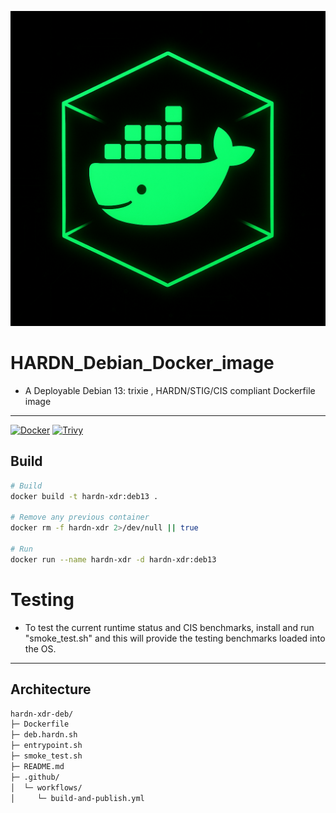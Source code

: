 ![hardn-docker](src/sources/C20B6DE6-87CA-4439-A74F-3CD2D4BF5A82.png)
# HARDN_Debian_Docker_image
- A Deployable Debian 13: trixie , HARDN/STIG/CIS compliant Dockerfile image
---
[![Docker](https://github.com/OpenSource-For-Freedom/hardn_debian_docker_image/actions/workflows/docker-publish.yml/badge.svg)](https://github.com/OpenSource-For-Freedom/hardn_debian_docker_image/actions/workflows/docker-publish.yml)
[![Trivy](https://github.com/OpenSource-For-Freedom/hardn_debian_docker_image/actions/workflows/trivy.yml/badge.svg)](https://github.com/OpenSource-For-Freedom/hardn_debian_docker_image/actions/workflows/trivy.yml)

## Build
```bash
# Build 
docker build -t hardn-xdr:deb13 .

# Remove any previous container 
docker rm -f hardn-xdr 2>/dev/null || true

# Run 
docker run --name hardn-xdr -d hardn-xdr:deb13

```

# Testing 

- To test the current runtime status and CIS benchmarks,
install and run "smoke_test.sh" and this will provide the testing benchmarks loaded into the OS. 
---
## Architecture 

```bash
hardn-xdr-deb/
├─ Dockerfile
├─ deb.hardn.sh
├─ entrypoint.sh
├─ smoke_test.sh
├─ README.md
├─ .github/
│  └─ workflows/
│     └─ build-and-publish.yml
```
